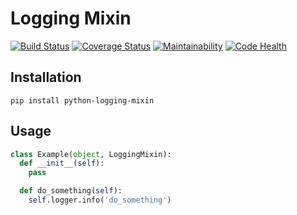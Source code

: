 # Logging Mixin

[![Build Status](https://travis-ci.org/romaryd/python-logging-mixin.svg?branch=master)](https://travis-ci.org/romaryd/python-logging-mixin)
[![Coverage Status](https://coveralls.io/repos/github/romaryd/python-logging-mixin/badge.svg?branch=master)](https://coveralls.io/github/romaryd/python-logging-mixin?branch=master)
[![Maintainability](https://api.codeclimate.com/v1/badges/b03f759c2a1d62011a6d/maintainability)](https://codeclimate.com/github/romaryd/python-logging-mixin/maintainability)
[![Code Health](https://landscape.io/github/romaryd/python-logging-mixin/master/landscape.svg?style=flat)](https://landscape.io/github/romaryd/python-logging-mixin/master)

## Installation

```
pip install python-logging-mixin
```

## Usage

```python
class Example(object, LoggingMixin):
  def __init__(self):
    pass

  def do_something(self):
    self.logger.info('do_something')
```

